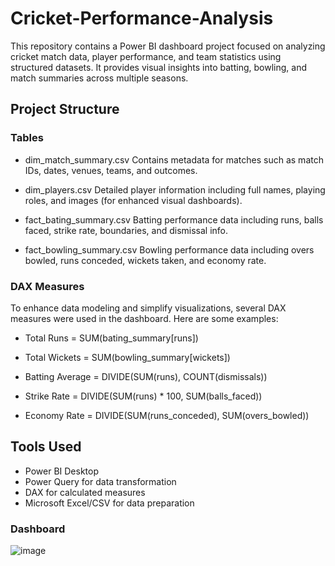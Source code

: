 # Cricket-Performance-Analysis

This repository contains a Power BI dashboard project focused on analyzing cricket match data, player performance, and team statistics using structured datasets. It provides visual insights into batting, bowling, and match summaries across multiple seasons.

## Project Structure
### Tables
- dim_match_summary.csv
Contains metadata for matches such as match IDs, dates, venues, teams, and outcomes.

- dim_players.csv
Detailed player information including full names, playing roles, and images (for enhanced visual dashboards).

- fact_bating_summary.csv
Batting performance data including runs, balls faced, strike rate, boundaries, and dismissal info.

- fact_bowling_summary.csv
Bowling performance data including overs bowled, runs conceded, wickets taken, and economy rate.

### DAX Measures
To enhance data modeling and simplify visualizations, several DAX measures were used in the dashboard. Here are some examples:
- Total Runs = SUM(bating_summary[runs])

- Total Wickets = SUM(bowling_summary[wickets])

- Batting Average = DIVIDE(SUM(runs), COUNT(dismissals))

- Strike Rate = DIVIDE(SUM(runs) * 100, SUM(balls_faced))

- Economy Rate = DIVIDE(SUM(runs_conceded), SUM(overs_bowled))

## Tools Used
- Power BI Desktop
- Power Query for data transformation
- DAX for calculated measures
- Microsoft Excel/CSV for data preparation

### Dashboard
![image](https://github.com/user-attachments/assets/18da68a3-8954-480c-bbe2-b1c01c73edeb)
